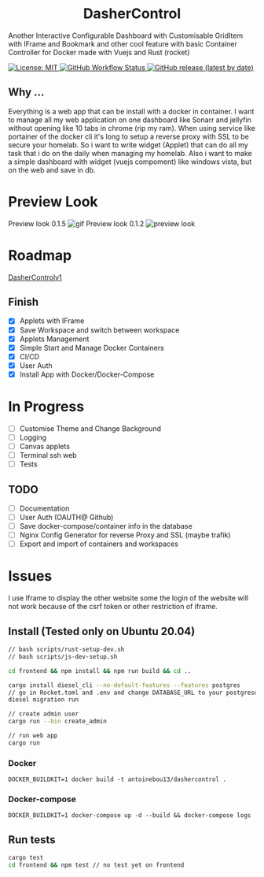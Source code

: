 <h1 align="center">DasherControl</h1>
<p>Another Interactive Configurable Dashboard with Customisable GridItem with IFrame and Bookmark and other cool feature with basic Container Controller for Docker
  made with Vuejs and Rust (rocket)
</p>

<p>
  <a href="#" target="_blank">
    <img alt="License: MIT" src="https://img.shields.io/badge/License-MIT-yellow.svg" />
    <img alt="GitHub Workflow Status" src="https://img.shields.io/github/workflow/status/antoinebou13/DasherControl/build">
    <img alt="GitHub release (latest by date)" src="https://img.shields.io/github/v/release/antoinebou13/DasherControl">
  </a>
</p>

<h2>Why ...</h2>
<p>
  Everything is a web app that can be install with a docker in container. I want to manage all my web application on one dashboard like Sonarr and jellyfin without opening 
  like 10 tabs in chrome (rip my ram). When using service like portainer of the docker cli it's long to setup a reverse proxy with SSL to be secure your homelab. So i want to     write widget (Applet) that can do all my task that i do on the daily when managing my homelab. 
  Also i want to make a simple dashboard with widget (vuejs compoment) like windows vista, but on the web and save in db.
</p>

# Preview Look

Preview look 0.1.5
![gif](https://raw.githubusercontent.com/antoinebou13/DasherControl/main/images/demo%20dashercontrol.gif)
Preview look 0.1.2
![preview look](https://raw.githubusercontent.com/antoinebou13/DasherControl/main/images/DasherControl.png)


# Roadmap
[DasherControlv1](https://github.com/antoinebou13/DasherControl/projects/1)

## Finish

- [x] Applets with IFrame
- [x] Save Workspace and switch between workspace
- [X] Applets Management 
- [X] Simple Start and Manage Docker Containers
- [X] CI/CD
- [X] User Auth
- [X] Install App with Docker/Docker-Compose

# In Progress
- [ ] Customise Theme and Change Background
- [ ] Logging
- [ ] Canvas applets
- [ ] Terminal ssh web
- [ ] Tests

## TODO
- [ ] Documentation
- [ ] User Auth (OAUTH@ Github)
- [ ] Save docker-compose/container info in the database
- [ ] Nginx Config Generator for reverse Proxy and SSL (maybe trafik)
- [ ] Export and import of containers and workspaces

# Issues
I use Iframe to display the other website some the login of the website will not work because of the csrf token or other restriction of iframe.

## Install (Tested only on Ubuntu 20.04)

```sh
// bash scripts/rust-setup-dev.sh
// bash scripts/js-dev-setup.sh

cd frontend && npm install && npm run build && cd ..

cargo install diesel_cli --no-default-features --features postgres
// go in Rocket.toml and .env and change DATABASE_URL to your postgresql server
diesel migration run

// create admin user
cargo run --bin create_admin

// run web app
cargo run
```

### Docker
```
DOCKER_BUILDKIT=1 docker build -t antoinebou13/dashercontrol .
```

### Docker-compose
```
DOCKER_BUILDKIT=1 docker-compose up -d --build && docker-compose logs
```

## Run tests
```sh
cargo test
cd frontend && npm test // no test yet on frontend
```
